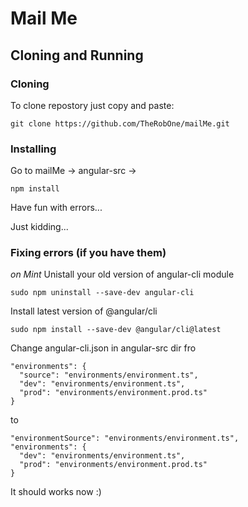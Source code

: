 # Mail Me

## Cloning and Running

### Cloning
To clone repostory just copy and paste:
```
git clone https://github.com/TheRobOne/mailMe.git
```
### Installing
Go to mailMe -> angular-src ->
```
npm install
```

Have fun with errors...





Just kidding...

### Fixing errors (if you have them)
*on Mint*
Unistall your old version of angular-cli module
```
sudo npm uninstall --save-dev angular-cli
```
Install latest version of @angular/cli
```
sudo npm install --save-dev @angular/cli@latest
```
Change angular-cli.json in angular-src dir fro
```
"environments": {
  "source": "environments/environment.ts",
  "dev": "environments/environment.ts",
  "prod": "environments/environment.prod.ts"
}
```
to
```
"environmentSource": "environments/environment.ts",
"environments": {
  "dev": "environments/environment.ts",
  "prod": "environments/environment.prod.ts"
}
```

It should works now :)
